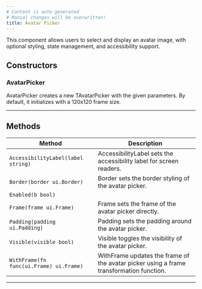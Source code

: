 ```yaml
---
# Content is auto generated
# Manual changes will be overwritten!
title: Avatar Picker
---
```

This component allows users to select and display an avatar image,
with optional styling, state management, and accessibility support.

## Constructors
### AvatarPicker
AvatarPicker creates a new TAvatarPicker with the given parameters.
By default, it initializes with a 120x120 frame size.

---
## Methods
| Method | Description |
|--------| ------------|
| `AccessibilityLabel(label string)` | AccessibilityLabel sets the accessibility label for screen readers. |
| `Border(border ui.Border)` | Border sets the border styling of the avatar picker. |
| `Enabled(b bool)` |  |
| `Frame(frame ui.Frame)` | Frame sets the frame of the avatar picker directly. |
| `Padding(padding ui.Padding)` | Padding sets the padding around the avatar picker. |
| `Visible(visible bool)` | Visible toggles the visibility of the avatar picker. |
| `WithFrame(fn func(ui.Frame) ui.Frame)` | WithFrame updates the frame of the avatar picker using a frame transformation function. |
---

